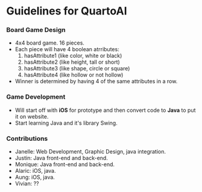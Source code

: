# Guidelines for QuartoAI

### Board Game Design
* 4x4 board game. 16 pieces.
* Each piece will have 4 boolean atrributes:
  1. hasAttribute1 (like color, white or black)
  2. hasAttribute2 (like height, tall or short)
  3. hasAttribute3 (like shape, circle or square)
  4. hasAttribute4 (like hollow or not hollow)
* Winner is determined by having 4 of the same attributes in a row.

### Game Development
* Will start off with **iOS** for prototype and then convert code to **Java** to put it on website.
* Start learning Java and it's library Swing. 

### Contributions
* Janelle: Web Development, Graphic Design, java integration.
* Justin: Java front-end and back-end. 
* Monique: Java front-end and back-end.
* Alaric: iOS, java.
* Aung: iOS, java. 
* Vivian: ?? 
